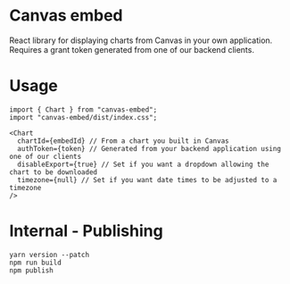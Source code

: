 # Canvas embed
React library for displaying charts from Canvas in your own application. Requires a grant token generated from one of our backend clients.

# Usage
```
import { Chart } from "canvas-embed";
import "canvas-embed/dist/index.css";

<Chart
  chartId={embedId} // From a chart you built in Canvas
  authToken={token} // Generated from your backend application using one of our clients
  disableExport={true} // Set if you want a dropdown allowing the chart to be downloaded
  timezone={null} // Set if you want date times to be adjusted to a timezone
/>
```

# Internal - Publishing
```
yarn version --patch
npm run build
npm publish
```

